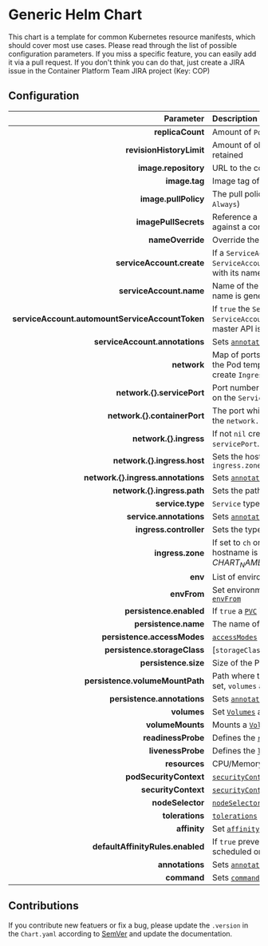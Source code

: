 # Generic Helm Chart

This chart is a template for common Kubernetes resource manifests, which should cover most use cases. Please read through the list of possible configuration parameters. If you miss a specific feature, you can easily add it via a pull request. If you don't think you can do that, just create a JIRA issue in the Container Platform Team JIRA project (Key: COP)

## Configuration

| Parameter | Description | Default |
|----------:|:------------|:--------|
| **replicaCount** | Amount of `Pod` replicas | `1` |
| **revisionHistoryLimit** | Amount of old `ReplicaSets` for this `Deployment` should be retained | `1` |
| **image.repository** | URL to the container registry with organisation and repository | `nil` |
| **image.tag** | Image tag of the provided container repository | `nil` |
| **image.pullPolicy** | The pull policy when a image should be pulled (`IfNotPresent`, `Always`) | `IfNotPresent` |
| **imagePullSecrets** | Reference a `Secret` which should be use to authenticate against a container registry | `nil` |
| **nameOverride** | Override the fullname with this name | "" |
| **serviceAccount.create** | If a `ServiceAccount` should be created. If `false` a `ServiceAccount` must be provided and configured correctly with its name under `serviceAccount.name`.  | `true` |
| **serviceAccount.name** | Name of the `ServiceAccount`. If not set and create is true, a name is generated using the name template | `nil` |
| **serviceAccount.automountServiceAccountToken** | If `true` the `Secret` with the `Token` and `Certificates`  of the `ServiceAccount` is mounted. Only required when access to the master API is necessary | `false` |
| **serviceAccount.annotations** | Sets [`annotations`](https://kubernetes.io/docs/concepts/overview/working-with-objects/annotations/) for the `ServiceAccount` | `{}` |
| **network** | Map of ports which should be exposed. Adds `ports` section to the Pod template, adds `ports` section to Service and can create `Ingress` or `Route` for the ports. | `network.http.servicePort: 8080` |
| **network.{}.servicePort** | Port number of the `Service` (e.g. 8080, 8443). If `nil` no port on the `Service` is exposed | `nil` |
| **network.{}.containerPort** | The port which is exposed on the `Pod`. If `nil` corresponds to the `network.{}.servicePort` | `nil` |
| **network.{}.ingress** | If not `nil` creates an `Ingress` or `Route` for the `Service` and its `servicePort`. If set to `{}` see `ingress.zone` | `nil` |
| **network.{}.ingress.host** | Sets the hostname for the `Ingress` or `Route`. If `nil` see `ingress.zone` | `nil` |
| **network.{}.ingress.annotations** | Sets [`annotations`](https://kubernetes.io/docs/concepts/overview/working-with-objects/annotations/) for the `Ingress` or `Route` instance | `{}` |
| **network.{}.ingress.path** | Sets the path for the `Ingress` or `Route` instance | `/` |
| **service.type** | `Service` type (`ClusterIP`, `NodePort`, `ExternalName`) | `ClusterIP` |
| **service.annotations** | Sets [`annotations`](https://kubernetes.io/docs/concepts/overview/working-with-objects/annotations/) for the `Service` | `{}` |
| **ingress.controller** | Sets the type of the ingress controller (e.g. Route, Ingress) | `Route` |
| **ingress.zone** | If set to `ch` or `sh` and `network.{}.ingress.host` is `nil`, the hostname is generated (~ $CHART_NAME-$RELEASE_NAME.$ZONE$ENV.os1.balgroupit.com) | `nil` |
| **env** | List of environment variables for the `Deployment` | `[]` |
| **envFrom** | Set environment variables from a `ConfigMap` or `Secret`. See [`envFrom`](https://kubernetes.io/docs/tasks/configure-pod-container/configure-pod-configmap/#configure-all-key-value-pairs-in-a-configmap-as-container-environment-variables) | `nil` |
| **persistence.enabled** | If `true` a [`PVC`](https://kubernetes.io/docs/concepts/storage/persistent-volumes/) is created | `false` |
| **persistence.name** | The name of the PVC | `generic-chart.name` |
| **persistence.accessModes** | [`accessModes`](https://kubernetes.io/docs/concepts/storage/persistent-volumes/#access-modes) of the PVC (ReadWriteOnce, ReadWriteMany) | `ReadWriteOnce` |
| **persistence.storageClass** | [`storageClass`] of the PVC (trident-nfs-snapshot, trident-nfs) | `trident-nfs-snapshot` |
| **persistence.size** | Size of the PVC (e.g. 512Mi, 10Gi, 1Ti) | `nil` |
| **persistence.volumeMountPath** | Path where to volume should be mounted (e.g. `/var/data/`). If set, `volumes` and `volumeMounts` are configured | `nil` |
| **persistence.annotations** | Sets [`annotations`](https://kubernetes.io/docs/concepts/overview/working-with-objects/annotations/) for the `PersistentVolumeClaim` | `{}` |
| **volumes** | Set [`Volumes`](https://kubernetes.io/docs/concepts/storage/volumes/) available to the `Pod` | `[]` |
| **volumeMounts** | Mounts a [`Volume`](https://kubernetes.io/docs/concepts/storage/volumes/) defined in `volumes` in the container. | `[]` |
| **readinessProbe** | Defines the [`readinessProbe`](https://kubernetes.io/docs/tasks/configure-pod-container/configure-liveness-readiness-startup-probes/) | `{}` |
| **livenessProbe** | Defines the [`livenessProbe`](https://kubernetes.io/docs/tasks/configure-pod-container/configure-liveness-readiness-startup-probes/) | `{}` |
| **resources** | CPU/Memory resource [`requests/limits`](https://kubernetes.io/docs/concepts/configuration/manage-compute-resources-container/#resource-requests-and-limits-of-pod-and-container) | `{}` |
|**podSecurityContext** | [`securityContext`](https://kubernetes.io/docs/tasks/configure-pod-container/security-context/) of the `Pod` | `{}`|
|**securityContext** | [`securityContext`](https://kubernetes.io/docs/tasks/configure-pod-container/security-context/) for the container | `{}`|
|**nodeSelector** | [`nodeSelector`](https://kubernetes.io/docs/concepts/configuration/assign-pod-node/#nodeselector) schedules Pods only on matching nodes | `{}` |
|**tolerations** | [`tolerations`](https://kubernetes.io/docs/concepts/configuration/taint-and-toleration/) allows to schedule `Pods` on nodes with [`taints`](https://kubernetes.io/docs/concepts/configuration/taint-and-toleration/)  | `{}` |
|**affinity** | Set [`affinity`](https://kubernetes.io/docs/concepts/configuration/assign-pod-node/#node-affinity-beta-feature) to control how pods are scheduled | `{}` |
|**defaultAffinityRules.enabled** | If `true` prevents that the `Pod` defined in `replicaCount` are not scheduled on the same node | `true` |
|**annotations** | Sets [`annotations`](https://kubernetes.io/docs/concepts/overview/working-with-objects/annotations/) for the `Pod` | `{}` |
|**command** | Sets [`command`](https://kubernetes.io/docs/tasks/inject-data-application/define-command-argument-container/#define-a-command-and-arguments-when-you-create-a-pod) for the `Pod`. | `[]` |

## Contributions
If you contribute new featuers or fix a bug, please update the `.version` in the `Chart.yaml` according to [SemVer](https://semver.org/) and update the documentation.